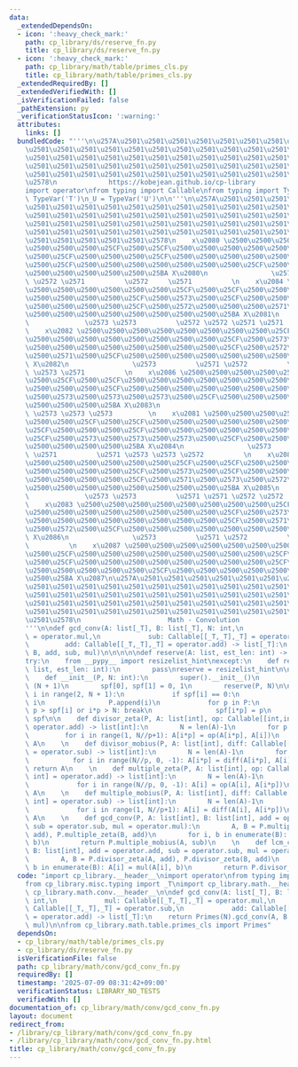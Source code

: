 ```yaml
---
data:
  _extendedDependsOn:
  - icon: ':heavy_check_mark:'
    path: cp_library/ds/reserve_fn.py
    title: cp_library/ds/reserve_fn.py
  - icon: ':heavy_check_mark:'
    path: cp_library/math/table/primes_cls.py
    title: cp_library/math/table/primes_cls.py
  _extendedRequiredBy: []
  _extendedVerifiedWith: []
  _isVerificationFailed: false
  _pathExtension: py
  _verificationStatusIcon: ':warning:'
  attributes:
    links: []
  bundledCode: "'''\n\u257A\u2501\u2501\u2501\u2501\u2501\u2501\u2501\u2501\u2501\u2501\
    \u2501\u2501\u2501\u2501\u2501\u2501\u2501\u2501\u2501\u2501\u2501\u2501\u2501\
    \u2501\u2501\u2501\u2501\u2501\u2501\u2501\u2501\u2501\u2501\u2501\u2501\u2501\
    \u2501\u2501\u2501\u2501\u2501\u2501\u2501\u2501\u2501\u2501\u2501\u2501\u2501\
    \u2501\u2501\u2501\u2501\u2501\u2501\u2501\u2501\u2501\u2501\u2501\u2501\u2501\
    \u2578\n             https://kobejean.github.io/cp-library               \n'''\n\
    import operator\nfrom typing import Callable\nfrom typing import TypeVar\n_T =\
    \ TypeVar('T')\n_U = TypeVar('U')\n\n'''\n\u257A\u2501\u2501\u2501\u2501\u2501\
    \u2501\u2501\u2501\u2501\u2501\u2501\u2501\u2501\u2501\u2501\u2501\u2501\u2501\
    \u2501\u2501\u2501\u2501\u2501\u2501\u2501\u2501\u2501\u2501\u2501\u2501\u2501\
    \u2501\u2501\u2501\u2501\u2501\u2501\u2501\u2501\u2501\u2501\u2501\u2501\u2501\
    \u2501\u2501\u2501\u2501\u2501\u2501\u2501\u2501\u2501\u2501\u2501\u2501\u2501\
    \u2501\u2501\u2501\u2501\u2501\u2578\n    x\u2080 \u2500\u2500\u2500\u2500\u2500\
    \u2500\u2500\u2500\u25CF\u2500\u25CF\u2500\u2500\u2500\u2500\u2500\u2500\u2500\
    \u2500\u25CF\u2500\u2500\u2500\u25CF\u2500\u2500\u2500\u2500\u2500\u2500\u2500\
    \u2500\u25CF\u2500\u2500\u2500\u2500\u2500\u2500\u2500\u25CF\u2500\u2500\u2500\
    \u2500\u2500\u2500\u2500\u2500\u25BA X\u2080\n                \u2573         \
    \ \u2572 \u2571          \u2572     \u2571          \n    x\u2084 \u2500\u2500\
    \u2500\u2500\u2500\u2500\u2500\u2500\u25CF\u2500\u25CF\u2500\u2500\u2500\u2500\
    \u2500\u2500\u2500\u2500\u25CF\u2500\u2573\u2500\u25CF\u2500\u2500\u2500\u2500\
    \u2500\u2500\u2500\u2500\u25CF\u2500\u2572\u2500\u2500\u2500\u2571\u2500\u25CF\
    \u2500\u2500\u2500\u2500\u2500\u2500\u2500\u2500\u25BA X\u2081\n             \
    \              \u2573 \u2573          \u2572 \u2572 \u2571 \u2571          \n\
    \    x\u2082 \u2500\u2500\u2500\u2500\u2500\u2500\u2500\u2500\u25CF\u2500\u25CF\
    \u2500\u2500\u2500\u2500\u2500\u2500\u2500\u2500\u25CF\u2500\u2573\u2500\u25CF\
    \u2500\u2500\u2500\u2500\u2500\u2500\u2500\u2500\u25CF\u2500\u2572\u2500\u2573\
    \u2500\u2571\u2500\u25CF\u2500\u2500\u2500\u2500\u2500\u2500\u2500\u2500\u25BA\
    \ X\u2082\n                \u2573          \u2571 \u2572          \u2572 \u2573\
    \ \u2573 \u2571          \n    x\u2086 \u2500\u2500\u2500\u2500\u2500\u2500\u2500\
    \u2500\u25CF\u2500\u25CF\u2500\u2500\u2500\u2500\u2500\u2500\u2500\u2500\u25CF\
    \u2500\u2500\u2500\u25CF\u2500\u2500\u2500\u2500\u2500\u2500\u2500\u2500\u25CF\
    \u2500\u2573\u2500\u2573\u2500\u2573\u2500\u25CF\u2500\u2500\u2500\u2500\u2500\
    \u2500\u2500\u2500\u25BA X\u2083\n                                        \u2573\
    \ \u2573 \u2573 \u2573         \n    x\u2081 \u2500\u2500\u2500\u2500\u2500\u2500\
    \u2500\u2500\u25CF\u2500\u25CF\u2500\u2500\u2500\u2500\u2500\u2500\u2500\u2500\
    \u25CF\u2500\u2500\u2500\u25CF\u2500\u2500\u2500\u2500\u2500\u2500\u2500\u2500\
    \u25CF\u2500\u2573\u2500\u2573\u2500\u2573\u2500\u25CF\u2500\u2500\u2500\u2500\
    \u2500\u2500\u2500\u2500\u25BA X\u2084\n                \u2573          \u2572\
    \ \u2571          \u2571 \u2573 \u2573 \u2572          \n    x\u2085 \u2500\u2500\
    \u2500\u2500\u2500\u2500\u2500\u2500\u25CF\u2500\u25CF\u2500\u2500\u2500\u2500\
    \u2500\u2500\u2500\u2500\u25CF\u2500\u2573\u2500\u25CF\u2500\u2500\u2500\u2500\
    \u2500\u2500\u2500\u2500\u25CF\u2500\u2571\u2500\u2573\u2500\u2572\u2500\u25CF\
    \u2500\u2500\u2500\u2500\u2500\u2500\u2500\u2500\u25BA X\u2085\n             \
    \              \u2573 \u2573          \u2571 \u2571 \u2572 \u2572          \n\
    \    x\u2083 \u2500\u2500\u2500\u2500\u2500\u2500\u2500\u2500\u25CF\u2500\u25CF\
    \u2500\u2500\u2500\u2500\u2500\u2500\u2500\u2500\u25CF\u2500\u2573\u2500\u25CF\
    \u2500\u2500\u2500\u2500\u2500\u2500\u2500\u2500\u25CF\u2500\u2571\u2500\u2500\
    \u2500\u2572\u2500\u25CF\u2500\u2500\u2500\u2500\u2500\u2500\u2500\u2500\u25BA\
    \ X\u2086\n                \u2573          \u2571 \u2572          \u2571     \u2572\
    \          \n    x\u2087 \u2500\u2500\u2500\u2500\u2500\u2500\u2500\u2500\u25CF\
    \u2500\u25CF\u2500\u2500\u2500\u2500\u2500\u2500\u2500\u2500\u25CF\u2500\u2500\
    \u2500\u25CF\u2500\u2500\u2500\u2500\u2500\u2500\u2500\u2500\u25CF\u2500\u2500\
    \u2500\u2500\u2500\u2500\u2500\u25CF\u2500\u2500\u2500\u2500\u2500\u2500\u2500\
    \u2500\u25BA X\u2087\n\u257A\u2501\u2501\u2501\u2501\u2501\u2501\u2501\u2501\u2501\
    \u2501\u2501\u2501\u2501\u2501\u2501\u2501\u2501\u2501\u2501\u2501\u2501\u2501\
    \u2501\u2501\u2501\u2501\u2501\u2501\u2501\u2501\u2501\u2501\u2501\u2501\u2501\
    \u2501\u2501\u2501\u2501\u2501\u2501\u2501\u2501\u2501\u2501\u2501\u2501\u2501\
    \u2501\u2501\u2501\u2501\u2501\u2501\u2501\u2501\u2501\u2501\u2501\u2501\u2501\
    \u2501\u2578\n                      Math - Convolution                     \n\
    '''\n\ndef gcd_conv(A: list[_T], B: list[_T], N: int,\n            mul: Callable[[_T,_T],_T]\
    \ = operator.mul,\n            sub: Callable[[_T,_T],_T] = operator.sub,\n   \
    \         add: Callable[[_T,_T],_T] = operator.add) -> list[_T]:\n    return Primes(N).gcd_conv(A,\
    \ B, add, sub, mul)\n\n\n\n\ndef reserve(A: list, est_len: int) -> None: ...\n\
    try:\n    from __pypy__ import resizelist_hint\nexcept:\n    def resizelist_hint(A:\
    \ list, est_len: int):\n        pass\nreserve = resizelist_hint\n\nclass Primes(list[int]):\n\
    \    def __init__(P, N: int):\n        super().__init__()\n        spf = [0] *\
    \ (N + 1)\n        spf[0], spf[1] = 0, 1\n        reserve(P, N)\n\n        for\
    \ i in range(2, N + 1):\n            if spf[i] == 0:\n                spf[i] =\
    \ i\n                P.append(i)\n            for p in P:\n                if\
    \ p > spf[i] or i*p > N: break\n                spf[i*p] = p\n        P.spf =\
    \ spf\n\n    def divisor_zeta(P, A: list[int], op: Callable[[int,int], int] =\
    \ operator.add) -> list[int]:\n        N = len(A)-1\n        for p in P:\n   \
    \         for i in range(1, N//p+1): A[i*p] = op(A[i*p], A[i])\n        return\
    \ A\n    \n    def divisor_mobius(P, A: list[int], diff: Callable[[int,int], int]\
    \ = operator.sub) -> list[int]:\n        N = len(A)-1\n        for p in P:\n \
    \           for i in range(N//p, 0, -1): A[i*p] = diff(A[i*p], A[i])\n       \
    \ return A\n    \n    def multiple_zeta(P, A: list[int], op: Callable[[int,int],\
    \ int] = operator.add) -> list[int]:\n        N = len(A)-1\n        for p in P:\n\
    \            for i in range(N//p, 0, -1): A[i] = op(A[i], A[i*p])\n        return\
    \ A\n    \n    def multiple_mobius(P, A: list[int], diff: Callable[[int,int],\
    \ int] = operator.sub) -> list[int]:\n        N = len(A)-1\n        for p in P:\n\
    \            for i in range(1, N//p+1): A[i] = diff(A[i], A[i*p])\n        return\
    \ A\n    \n    def gcd_conv(P, A: list[int], B: list[int], add = operator.add,\
    \ sub = operator.sub, mul = operator.mul):\n        A, B = P.multiple_zeta(A,\
    \ add), P.multiple_zeta(B, add)\n        for i, b in enumerate(B): A[i] = mul(A[i],\
    \ b)\n        return P.multiple_mobius(A, sub)\n    \n    def lcm_conv(P, A: list[int],\
    \ B: list[int], add = operator.add, sub = operator.sub, mul = operator.mul):\n\
    \        A, B = P.divisor_zeta(A, add), P.divisor_zeta(B, add)\n        for i,\
    \ b in enumerate(B): A[i] = mul(A[i], b)\n        return P.divisor_mobius(A, sub)\n"
  code: "import cp_library.__header__\nimport operator\nfrom typing import Callable\n\
    from cp_library.misc.typing import _T\nimport cp_library.math.__header__\nimport\
    \ cp_library.math.conv.__header__\n\ndef gcd_conv(A: list[_T], B: list[_T], N:\
    \ int,\n            mul: Callable[[_T,_T],_T] = operator.mul,\n            sub:\
    \ Callable[[_T,_T],_T] = operator.sub,\n            add: Callable[[_T,_T],_T]\
    \ = operator.add) -> list[_T]:\n    return Primes(N).gcd_conv(A, B, add, sub,\
    \ mul)\n\nfrom cp_library.math.table.primes_cls import Primes"
  dependsOn:
  - cp_library/math/table/primes_cls.py
  - cp_library/ds/reserve_fn.py
  isVerificationFile: false
  path: cp_library/math/conv/gcd_conv_fn.py
  requiredBy: []
  timestamp: '2025-07-09 08:31:42+09:00'
  verificationStatus: LIBRARY_NO_TESTS
  verifiedWith: []
documentation_of: cp_library/math/conv/gcd_conv_fn.py
layout: document
redirect_from:
- /library/cp_library/math/conv/gcd_conv_fn.py
- /library/cp_library/math/conv/gcd_conv_fn.py.html
title: cp_library/math/conv/gcd_conv_fn.py
---
```

